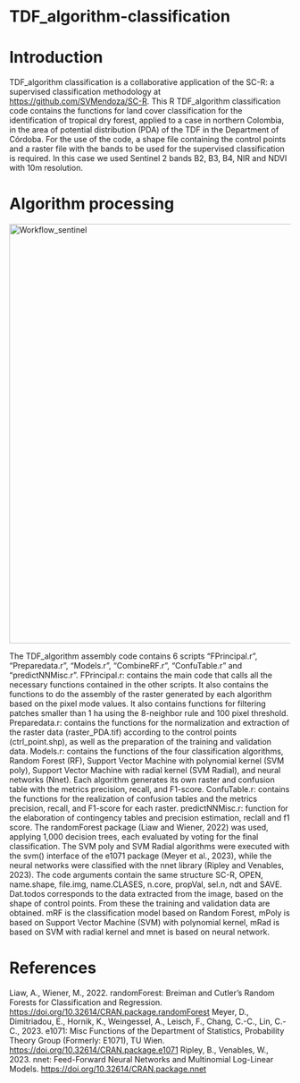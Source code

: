 # TDF_algorithm-classification

# Introduction
TDF_algorithm classification is a collaborative application of the SC-R: a supervised classification methodology at https://github.com/SVMendoza/SC-R. 
This R TDF_algorithm classification code contains the functions for land cover classification for the identification of tropical dry forest, applied to a case in northern Colombia, in the area of potential distribution (PDA) of the TDF in the Department of Córdoba. For the use of the code, a shape file containing the control points and a raster file with the bands to be used for the supervised classification is required. In this case we used Sentinel 2 bands B2, B3, B4, NIR and NDVI with 10m resolution.

# Algorithm processing
<img width="750" alt="Workflow_sentinel" src="https://github.com/user-attachments/assets/044cd355-cc2c-4fc7-af47-133ef730d8d1" />

The TDF_algorithm assembly code contains 6 scripts “FPrincipal.r”, “Preparedata.r”, “Models.r”, “CombineRF.r”, “ConfuTable.r” and “predictNNMisc.r”. 
FPrincipal.r: contains the main code that calls all the necessary functions contained in the other scripts. It also contains the functions to do the assembly of the raster generated by each algorithm based on the pixel mode values. It also contains functions for filtering patches smaller than 1 ha using the 8-neighbor rule and 100 pixel threshold.
Preparedata.r: contains the functions for the normalization and extraction of the raster data (raster_PDA.tif) according to the control points (ctrl_point.shp), as well as the preparation of the training and validation data.
Models.r: contains the functions of the four classification algorithms, Random Forest (RF), Support Vector Machine with polynomial kernel (SVM poly), Support Vector Machine with radial kernel (SVM Radial), and neural networks (Nnet). Each algorithm generates its own raster and confusion table with the metrics precision, recall, and F1-score.
ConfuTable.r: contains the functions for the realization of confusion tables and the metrics precision, recall, and F1-score for each raster.
predictNNMisc.r: function for the elaboration of contingency tables and precision estimation, reclall and f1 score.
The randomForest package (Liaw and Wiener, 2022) was used, applying 1,000 decision trees, each evaluated by voting for the final classification. The SVM poly and SVM Radial algorithms were executed with the svm() interface of the e1071 package (Meyer et al., 2023), while the neural networks were classified with the nnet library (Ripley and Venables, 2023).
The code arguments contain the same structure SC-R, OPEN, name.shape, file.img, name.CLASES, n.core, propVal, sel.n, ndt and SAVE.
Dat.todos corresponds to the data extracted from the image, based on the shape of control points. From these the training and validation data are obtained.
mRF is the classification model based on Random Forest, mPoly is based on Support Vector Machine (SVM) with polynomial kernel, mRad is based on SVM with radial kernel and mnet is based on neural network.

# References 
Liaw, A., Wiener, M., 2022. randomForest: Breiman and Cutler’s Random Forests for Classification and Regression. https://doi.org/10.32614/CRAN.package.randomForest
Meyer, D., Dimitriadou, E., Hornik, K., Weingessel, A., Leisch, F., Chang, C.-C., Lin, C.-C., 2023. e1071: Misc Functions of the Department of Statistics, Probability Theory Group (Formerly: E1071), TU Wien. https://doi.org/10.32614/CRAN.package.e1071
Ripley, B., Venables, W., 2023. nnet: Feed-Forward Neural Networks and Multinomial Log-Linear Models. https://doi.org/10.32614/CRAN.package.nnet
